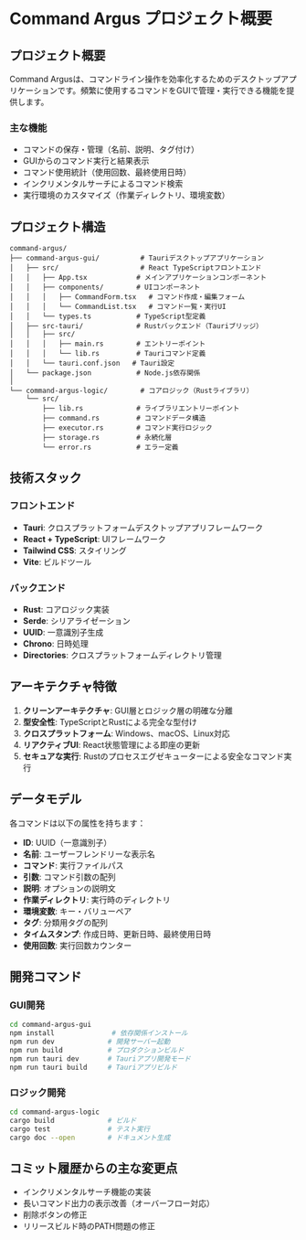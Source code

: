 # Command Argus プロジェクト概要

## プロジェクト概要

Command Argusは、コマンドライン操作を効率化するためのデスクトップアプリケーションです。頻繁に使用するコマンドをGUIで管理・実行できる機能を提供します。

### 主な機能
- コマンドの保存・管理（名前、説明、タグ付け）
- GUIからのコマンド実行と結果表示
- コマンド使用統計（使用回数、最終使用日時）
- インクリメンタルサーチによるコマンド検索
- 実行環境のカスタマイズ（作業ディレクトリ、環境変数）

## プロジェクト構造

```
command-argus/
├── command-argus-gui/          # Tauriデスクトップアプリケーション
│   ├── src/                    # React TypeScriptフロントエンド
│   │   ├── App.tsx            # メインアプリケーションコンポーネント
│   │   ├── components/        # UIコンポーネント
│   │   │   ├── CommandForm.tsx   # コマンド作成・編集フォーム
│   │   │   └── CommandList.tsx   # コマンド一覧・実行UI
│   │   └── types.ts           # TypeScript型定義
│   ├── src-tauri/             # Rustバックエンド（Tauriブリッジ）
│   │   ├── src/
│   │   │   ├── main.rs        # エントリーポイント
│   │   │   └── lib.rs         # Tauriコマンド定義
│   │   └── tauri.conf.json   # Tauri設定
│   └── package.json           # Node.js依存関係
│
└── command-argus-logic/        # コアロジック（Rustライブラリ）
    └── src/
        ├── lib.rs             # ライブラリエントリーポイント
        ├── command.rs         # コマンドデータ構造
        ├── executor.rs        # コマンド実行ロジック
        ├── storage.rs         # 永続化層
        └── error.rs           # エラー定義
```

## 技術スタック

### フロントエンド
- **Tauri**: クロスプラットフォームデスクトップアプリフレームワーク
- **React + TypeScript**: UIフレームワーク
- **Tailwind CSS**: スタイリング
- **Vite**: ビルドツール

### バックエンド
- **Rust**: コアロジック実装
- **Serde**: シリアライゼーション
- **UUID**: 一意識別子生成
- **Chrono**: 日時処理
- **Directories**: クロスプラットフォームディレクトリ管理

## アーキテクチャ特徴

1. **クリーンアーキテクチャ**: GUI層とロジック層の明確な分離
2. **型安全性**: TypeScriptとRustによる完全な型付け
3. **クロスプラットフォーム**: Windows、macOS、Linux対応
4. **リアクティブUI**: React状態管理による即座の更新
5. **セキュアな実行**: Rustのプロセスエグゼキューターによる安全なコマンド実行

## データモデル

各コマンドは以下の属性を持ちます：
- **ID**: UUID（一意識別子）
- **名前**: ユーザーフレンドリーな表示名
- **コマンド**: 実行ファイルパス
- **引数**: コマンド引数の配列
- **説明**: オプションの説明文
- **作業ディレクトリ**: 実行時のディレクトリ
- **環境変数**: キー・バリューペア
- **タグ**: 分類用タグの配列
- **タイムスタンプ**: 作成日時、更新日時、最終使用日時
- **使用回数**: 実行回数カウンター

## 開発コマンド

### GUI開発
```bash
cd command-argus-gui
npm install              # 依存関係インストール
npm run dev             # 開発サーバー起動
npm run build           # プロダクションビルド
npm run tauri dev       # Tauriアプリ開発モード
npm run tauri build     # Tauriアプリビルド
```

### ロジック開発
```bash
cd command-argus-logic
cargo build             # ビルド
cargo test              # テスト実行
cargo doc --open        # ドキュメント生成
```

## コミット履歴からの主な変更点

- インクリメンタルサーチ機能の実装
- 長いコマンド出力の表示改善（オーバーフロー対応）
- 削除ボタンの修正
- リリースビルド時のPATH問題の修正